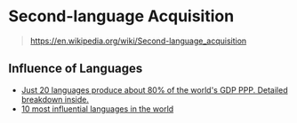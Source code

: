 # Second-language Acquisition

> <https://en.wikipedia.org/wiki/Second-language_acquisition>

## Influence of Languages

- [Just 20 languages produce about 80% of the world's GDP PPP. Detailed
  breakdown inside.](https://www.reddit.com/r/languagelearning/comments/6h7frz/just_20_languages_produce_about_80_of_the_worlds/)
- [10 most influential languages ​​in the world](https://everyonesreading.org/10-most-influential-languages-%E2%80%8B%E2%80%8Bin-the-world/)
